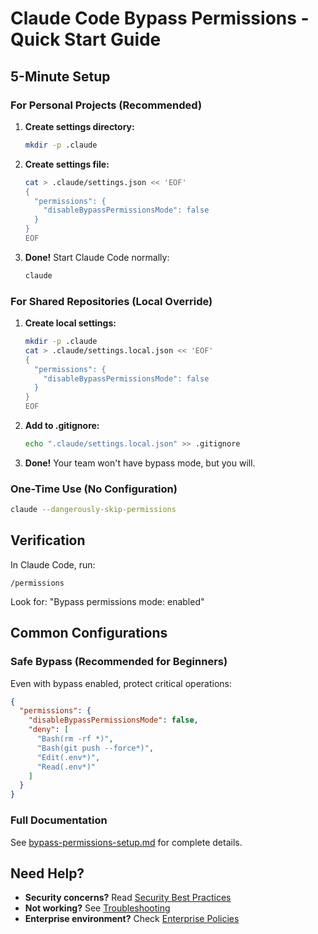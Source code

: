 # Claude Code Bypass Permissions - Quick Start Guide

## 5-Minute Setup

### For Personal Projects (Recommended)

1. **Create settings directory:**
   ```bash
   mkdir -p .claude
   ```

2. **Create settings file:**
   ```bash
   cat > .claude/settings.json << 'EOF'
   {
     "permissions": {
       "disableBypassPermissionsMode": false
     }
   }
   EOF
   ```

3. **Done!** Start Claude Code normally:
   ```bash
   claude
   ```

### For Shared Repositories (Local Override)

1. **Create local settings:**
   ```bash
   mkdir -p .claude
   cat > .claude/settings.local.json << 'EOF'
   {
     "permissions": {
       "disableBypassPermissionsMode": false
     }
   }
   EOF
   ```

2. **Add to .gitignore:**
   ```bash
   echo ".claude/settings.local.json" >> .gitignore
   ```

3. **Done!** Your team won't have bypass mode, but you will.

### One-Time Use (No Configuration)

```bash
claude --dangerously-skip-permissions
```

## Verification

In Claude Code, run:
```
/permissions
```

Look for: "Bypass permissions mode: enabled"

## Common Configurations

### Safe Bypass (Recommended for Beginners)

Even with bypass enabled, protect critical operations:

```json
{
  "permissions": {
    "disableBypassPermissionsMode": false,
    "deny": [
      "Bash(rm -rf *)",
      "Bash(git push --force*)",
      "Edit(.env*)",
      "Read(.env*)"
    ]
  }
}
```

### Full Documentation

See [bypass-permissions-setup.md](./bypass-permissions-setup.md) for complete details.

## Need Help?

- **Security concerns?** Read [Security Best Practices](./bypass-permissions-setup.md#security-best-practices)
- **Not working?** See [Troubleshooting](./bypass-permissions-setup.md#troubleshooting)
- **Enterprise environment?** Check [Enterprise Policies](./bypass-permissions-setup.md#enterprise-policy-enforcement)
